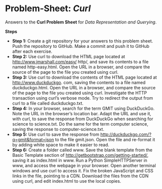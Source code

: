 # **Problem-Sheet:** _Curl_

Answers to the **Curl Problem Sheet** for _Data Representation and Querying_.

**Steps**
 * **Step 1:** Create a git repository for your answers to this problem sheet. Push the repository to
          GitHub. Make a commit and push it to GitHub after each exercise.
 * **Step 2:** Use curl to download the HTML page located at http://www.jmarshall.com/easy/
http/, and save its contents to a file named http-easy.html. Open the URL in a browser,
and compare the source of the page to the file you created using curl.
 * **Step 3:** Use curl to download the contents of the HTML page located at http://www.duckduckgo.
com, saving the contents to a file named duckduckgo.html. Open the URL in a browser,
and compare the source of the page to the file you created using curl. Investigate the
HTTP transaction using curl’s verbose mode. Try to redirect the output from curl to a
file called duckduckgo.txt.
 * **Step 4:** In your browser, search for the term GMIT using DuckDuckGo. Note the URL in the
browser’s location bar. Adapt the URL and use it, with curl, to save the response
from DuckDuckGo when searching for science to science.txt. Do the same for the term
computer science, saving the response to computer-science.txt.
 * **Step 5:** Use curl to save the response from http://duckduckgo.com/?q=gmit&format=json to
the file gmit.json. Open the file and re-format it by adding white space to make it easier
to read.
 * **Step 6:** Create a folder called www. Save the blank template from the Basic Template section of
http://getbootstrap.com/getting-started/, saving it as index.html in www. Run
a Python SimpleHTTPServer in www, and access the webpage in your browser. Open
another terminal windows and use curl to access it. Fix the broken JavaScript and CSS
links in the file, pointing to a CDN. Download the files from the CDN using curl, and
edit index.html to use the local copies.



